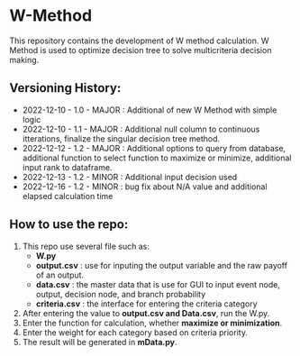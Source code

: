 # W-Method
This repository contains the development of W method calculation. W Method is used to optimize decision tree to solve multicriteria decision making. 

## Versioning History:
- 2022-12-10 - 1.0 - MAJOR : Additional of new W Method with simple logic
- 2022-12-10 - 1.1 - MAJOR : Additional null column to continuous itterations, finalize the singular decision tree method.
- 2022-12-12 - 1.2 - MAJOR : Additional options to query from database, additional function to select function to maximize or minimize, additional input rank to dataframe.
- 2022-12-13 - 1.2 - MINOR : Additional input decision used
- 2022-12-16 - 1.2 - MINOR : bug fix about N/A value and additional elapsed calculation time

## How to use the repo:
1. This repo use several file such as:
	- **W.py**
	- **output.csv** : use for inputing the output variable and the raw payoff of an output.
	- **data.csv** : the master data that is use for GUI to input event node, output, decision node, and branch probability
	- **criteria.csv** : the interface for entering the criteria category
2. After entering the value to **output.csv and Data.csv**, run the W.py.
3. Enter the function for calculation, whether **maximize or minimization**.
4. Enter the weight for each category based on criteria priority.
5. The result will be generated in **mData.py**.